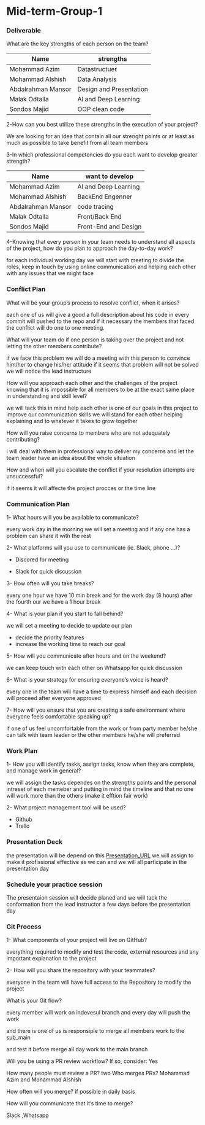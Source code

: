 # Mid-term-Group-1

### Deliverable

What are the key strengths of each person on the team?

| Name | strengths |
|--|--|
| Mohammad Azim| Datastructuer |
| Mohammad Alshish | Data Analysis |
| Abdalrahman Mansor  | Design and Presentation |
| Malak Odtalla | AI and Deep Learning |
| Sondos Majid | OOP clean code |

2-How can you best utilize these strengths in the execution of your project?

We are looking for an idea that contain all our strenght points or at least as much as 
possible to take benefit from all team members


3-In which professional competencies do you each want to develop greater strength?

| Name | want to develop |
|------|-------------|
| Mohammad Azim|  AI and Deep Learning |
| Mohammad Alshish | BackEnd Engenner  |
| Abdalrahman Mansor  | code tracing |
| Malak Odtalla | Front/Back End |
| Sondos Majid | Front-End and Design |


4-Knowing that every person in your team needs to understand all aspects of the project, how do you plan to approach the day-to-day work?

for each individual working day we will start with meeting to divide the roles, keep in touch by using online communication and helping each other with any issues that we might face

### Conflict Plan

What will be your group’s process to resolve conflict, when it arises?

each one of us will give a good a full description about his code in every commit will pushed to the repo and if it necessary the members that faced the conflict will do one to one meeting.


What will your team do if one person is taking over the project and not letting the other members contribute?

if we face this problem we will do a meeting with this person to convince him/her
to change his/her attitude if it seems that problem will not be solved we will notice the lead instructure


How will you approach each other and the challenges of the project knowing that it is impossible for all members to be at the exact same place in understanding and skill level?

we will tack this in mind help each other is one of our goals in this project to improve our communication skills we will stand for each other helping explaining and to whatever it takes to grow together


How will you raise concerns to members who are not adequately contributing?

i will deal with them in professional way to deliver my concerns and let the team leader have an idea about the whole situation


How and when will you escalate the conflict if your resolution attempts are unsuccessful?

if it seems it will affecte the project procces or the time line

### Communication Plan

1- What hours will you be available to communicate?

every work day in the morning we will set a meeting and if any one has a problem can share it with the rest

2- What platforms will you use to communicate (ie. Slack, phone …)?

 - Discored for meeting

 - Slack for quick discussion


3- How often will you take breaks? 

every one hour we have 10 min break and for the work day (8 hours) after the fourth our we have a 1 hour break
 

4- What is your plan if you start to fall behind?

we will set a meeting to decide to update our plan

  - decide the priority features
  - increase the working time to reach our goal 



5- How will you communicate after hours and on the weekend?

we can keep touch with each other on Whatsapp for quick discussion



6- What is your strategy for ensuring everyone’s voice is heard?

every one in the team will have a time to express himself and each decision will proceed after everyone approved


7- How will you ensure that you are creating a safe environment where everyone feels comfortable speaking up?

if one of us feel uncomfortable from the work or from party member he/she can talk with team leader or the other members he/she will preferred
 
### Work Plan

1- How you will identify tasks, assign tasks, know when they are complete, and manage work in general?

we will assign the tasks dependes on the strengths points and the personal intreset of each memeber and putting in mind the timeline and that no one will work more than the others (make it efftion fair work)


2- What project management tool will be used?

  - Github 
  - Trello


### Presentation Deck


the presentation will be depend on this 
[Presentation_URL](https://docs.google.com/presentation/d/19SrTWd7f5aPKT7IT48OQtiFOENwNE1290QyY1XtwD0I/edit?usp=sharing)
we will assign to make it profissional effective as we can and we will all participate in the presentation day


### Schedule your practice session

The presentaion session will decide planed and we will tack the conformation from the lead instructor a few days before the presentation day 


### Git Process


1- What components of your project will live on GitHub?

everything required to modify and test the code, external resources and any important explanation to the project


2- How will you share the repository with your teammates?

everyone in the team will have full access to the Repository to modify the project

What is your Git flow?

every member will work on indevesul branch and every day  will push the work 

and there is one of us is responsiple to merge all members work to the sub_main 

and test it before merge all day work to the main branch

Will you be using a PR review workflow? If so, consider: Yes


How many people must review a PR? two
Who merges PRs? Mohammad Azim and Mohammad Alshish

How often will you merge? 
if possible in daily basis

How will you communicate that it’s time to merge?

Slack ,Whatsapp
